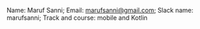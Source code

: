Name: Maruf Sanni;
Email: marufsanni@gmail.com;
Slack name: marufsanni;
Track and course: mobile and Kotlin
